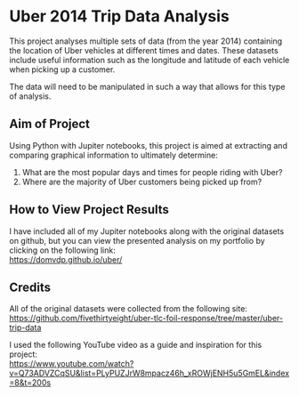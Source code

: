 # Uber 2014 Trip Data Analysis
This project analyses multiple sets of data (from the year 2014) containing the location of Uber vehicles at different times and dates. These datasets include useful information such as the longitude and latitude of each vehicle when picking up a customer.

The data will need to be manipulated in such a way that allows for this type of analysis.

## Aim of Project
Using Python with Jupiter notebooks, this project is aimed at extracting and comparing graphical information to ultimately determine:

1. What are the most popular days and times for people riding with Uber?
2. Where are the majority of Uber customers being picked up from?

## How to View Project Results
I have included all of my Jupiter notebooks along with the original datasets on github, but you can view the presented analysis on my portfolio by clicking on the following link:<br />
https://domvdp.github.io/uber/

## Credits
All of the original datasets were collected from the following site:<br />
https://github.com/fivethirtyeight/uber-tlc-foil-response/tree/master/uber-trip-data

I used the following YouTube video as a guide and inspiration for this project:<br />
https://www.youtube.com/watch?v=Q73ADVZCqSU&list=PLyPUZJrW8mpacz46h_xROWjENH5u5GmEL&index=8&t=200s
